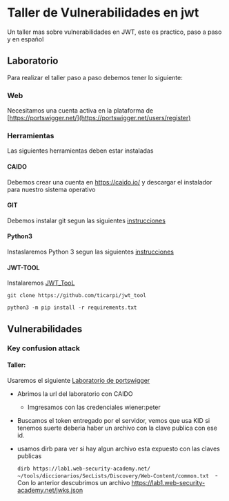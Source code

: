 # Taller de Vulnerabilidades en jwt

Un taller mas sobre vulnerabilidades en JWT, este es practico, paso a paso y en español

## Laboratorio

Para realizar el taller paso a paso debemos tener lo siguiente:

### Web

 Necesitamos una cuenta activa en la plataforma de [https://portswigger.net/](https://portswigger.net/users/register)

### Herramientas

Las siguientes herramientas deben estar instaladas

#### CAIDO

Debemos crear una cuenta en <https://caido.io/> y descargar el instalador para nuestro sistema operativo

#### GIT

Debemos instalar git segun las siguientes [instrucciones](https://git-scm.com/book/en/v2/Getting-Started-Installing-Git)
#### Python3

Instaslaremos Python 3 segun las siguientes [instrucciones](https://www.python.org/downloads/)
#### JWT-TOOL 

Instalaremos [JWT_TooL](https://github.com/ticarpi/jwt_tool)

`git clone https://github.com/ticarpi/jwt_tool`

`python3 -m pip install -r requirements.txt`

## Vulnerabilidades

### Key confusion attack

#### Taller:

 Usaremos el siguiente [Laboratorio de portswigger](https://portswigger.net/web-security/jwt/algorithm-confusion/lab-jwt-authentication-bypass-via-algorithm-confusion)

- Abrimos la url del laboratorio con CAIDO
	- Imgresamos con las credenciales wiener:peter
- Buscamos el token entregado por el servidor, vemos que usa KID si tenemos suerte  deberia haber un archivo con la clave publica con ese id.
- usamos dirb para ver si hay algun archivo esta expuesto con las claves publicas 

	`dirb https://lab1.web-security-academy.net/ ~/tools/diccionarios/SecLists/Discovery/Web-Content/common.txt 
`- Con lo anterior descubrimos un archivo https://lab1.web-security-academy.net/jwks.json



